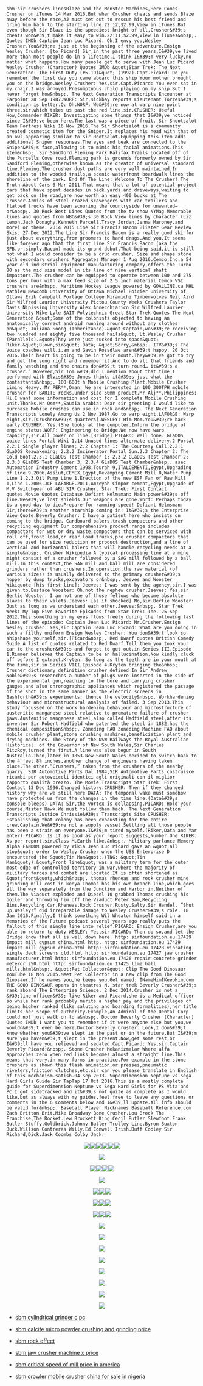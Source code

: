 
```
sbm sir crushers linesBlaze and the Monster Machines,Here Comes Crusher on iTunes 14 Mar 2016.But when Crusher cheats and sends Blaze away before the race,AJ must set out to rescue his best friend and bring him back to the starting line.22:12,$2.99,View in iTunes.But even though Sir Blaze is the speediest knight of all,Crusher&#39;s cheats won&#39;t make it easy to win.22:11,$2.99,View in iTunes&nbsp;. Quotes IMDb Captain Jean Luc Picard: Oh,I envy you,Wesley Crusher.You&#39;re just at the beginning of the adventure.Ensign Wesley Crusher: [to Picard] Sir,in the past three years,I&#39;ve lived more than most people do in a lifetime.I think I&#39;m very lucky,no matter what happens.How many people get to serve with Jean Luc Picard Wesley Crusher (Character) Quotes IMDb &quot;Star Trek: The Next Generation: The First Duty (#5.19)&quot; (1992).Capt.Picard: Do you remember the first day you came aboard this ship Your mother brought you on the bridge.Wesley Crusher: Yes,sir.Capt.Picard: You even sat in my chair.I was annoyed.Presumptuous child playing on my ship.But I never forgot how&nbsp;. The Next Generation Transcripts Encounter at Farpoint 28 Sep 1987.WORF: Sir,sickbay reports Lieutenant Torres&#39;s condition is better.Q: Oh.WORF: We&#39;re now at warp nine point three,sir,which takes us past the red line,sir.CRUSHER: Useful How,Commander RIKER: Investigating some things that I&#39;ve noticed since I&#39;ve been here.The last was a piece of fruit. Sir Shootsalot Team Fortress Wiki 16 Nov 2016.The Sir Shootsalot is a community created cosmetic item for the Sniper.It replaces his head with that of an owl,appearing similar to Sir Hootsalot.Equipping this item adds additional Sniper responses.The eyes and beak are connected to the Sniper&#39;s face,allowing it to mimic his facial animations.This item&nbsp;. Sir Sandford Fleming Park Halifax Trails Located off of the Purcells Cove road,Fleming park is grounds formerly owned by Sir Sandford Fleming,otherwise known as the creator of universal standard time.Fleming.The crusher dust paths are very well maintained.In addition to the wooded trails,a scenic waterfront boardwalk lines the shoreline of the park. End Of The Line: Welcome To The Crusher! The Truth About Cars 6 Mar 2011.That means that a lot of potential project cars that have spent decades in back yards and driveways,waiting to get back on the road,are now worth an easy 400 bucks at The Crusher.Armies of steel crazed scavengers with car trailers and flatbed trucks have been scouring the countryside for unwanted— or&nbsp;. 30 Rock Best Lines Quotes from the tv show NYMag Memorable lines and quotes from NBC&#39;s 30 Rock.View lines by character (Liz Lemon,Jack Donaghy,Kenneth Parcell,Tracy Jordan,Jenna Maroney,and more) or theme. 2014 2015 Line Sir Francis Bacon Blister Gear Review Skis. 27 Dec 2012.The Line Sir Francis Bacon is a really good ski for just about everything,from groomers to hand drags.And you.It seems like forever ago that the first Line Sir Francis Bacon (aka the SFB,or,simply,Bacon) made its grand debut.That being said,it is still not what I would consider to be a crud crusher. Size and shape stone with secondary crushers Aggregates Manager 1 Aug 2016.Cemco,Inc.a 54 year old industrial equipment manufacturing company,offers the Turbo 80 as the mid size model in its line of nine vertical shaft impactors.The crusher can be equipped to operate between 100 and 275 tons per hour with a max feed size of 2.5 inch material.Cemco VSI crushers are&nbsp;. Maritime Hockey League powered by GOALLINE.ca MHL Mathieu Newcomb University of Ottawa Michael Poirier University of Ottawa Erik Campbell Portage College Miramichi Timberwolves Neil Aird Sir Wilfred Laurier University Pictou County Weeks Crushers Taylor Davis Nipissing University Alex Annecchiarico Sir Wilfred Laurier University Mike Lyle SAIT Polytechnic Great Star Trek Quotes The Next Generation &quot;Some of the colonists objected to having an anatomically correct android running around without any clothes on&quot; Juliana Soong (Inheritance).&quot;Captain,we&#39;re receiving two hundred and eighty five thousand hails&quot; Lt.Wesley Crusher (Parallels).&quot;They were just sucked into space&quot; Riker.&quot;Blown,sir&quot; Data; &quot;Sorry,&nbsp;. ITV&#39;s The Voice coaches will.i.am and Gavin Rossdlae aren&#39;t happy. 20 Oct 2016.Their heart is going to be in their mouth.They&#39;ve got to try and get the song right and remember it.And to do all that friends and family watching and the chairs don&#39;t turn round… it&#39;s a crusher.” However,Sir Tom &#39;did I mention about that time I performed with Elvis&#39; Jones thinks it&#39;s just what the contestants&nbsp;. 100 600t h Mobile Crushing Plant,Mobile Crusher Liming Heavy. Mr PER**,Oman: We are interested in 100 300TPH mobile crusher for BARITE rocks,under size 50mm product.Mr Alj**,Philippines: Hi.I want some information and cost for 1 complete Mobile Crushing unit.Thanks.Mr Osm**,Saudia Arabia: Dear sir greeting I would like to purchase Mobile crushes can use in rock and&nbsp;. The Next Generation Transcripts Lonely Among Us 2 Nov 1987.Go to warp eight.LAFORGE: Warp eight,sir.[Crusher&#39;s quarters].WESLEY: Him Mom.You&#39;re back early.CRUSHER: Yes.(She looks at the computer.Inform the bridge of engine status.WORF: Engineering to Bridge.We now have warp capacity,sir.All power on line.[Bridge].PICARD: Well done. GLaDOS voice lines Portal Wiki 1.14 Unused lines alternate delivery.2 Portal 2.2.1 Single player lines; 2.2 Chapter 1: The Courtesy Call.2.2.1 GLaDOS Reawakening; 2.2.2 Incinerator Portal Gun.2.3 Chapter 2: The Cold Boot.2.3.1 GLaDOS Test Chamber 1; 2.3.2 GLaDOS Test Chamber 2; 2.3.3 GLaDOS Test Chamber 3; 2.3.4 GLaDOS Test Chamber&nbsp;. asec Automation Industry Cement 1998,Tourah 9,ITALCEMENTI,Egypt,Upgrading of Line 9.2006,Assiut,CEMEX,Egypt,Revamping Cement Mill 8,Water Pump Line 1,2,3,Oil Pump Line 1,Erection of the new ESP Fan of Raw Mill 1,Line 1.2006,JCF LAFARGE.2011,Amreyah Cimpor cement,Egypt,Upgrade of M.V Switchgear of ABU SIR Crusher. Star Trek: First Contact quotes.Movie Quotes Database Defiant Helmsman: Main power&#39;s off line.We&#39;ve lost shields.Our weapons are gone.Worf: Perhaps today is a good day to die.Prepare for ramming speed! Defiant Helmsman: Sir,there&#39;s another starship coming in! It&#39;s the Enterprise! View Quote.Beverly Crusher: I have a patient here who insists on coming to the bridge. Cardboard balers,trash compactors and other recycling equipment Our comprehensive product range includes compactors for wet or dry waste,compactors that can be serviced with roll off,front load,or rear load trucks,pre crusher compactors that can be used for size reduction or product destruction,and a line of vertical and horizontal balers that will handle recycling needs at a single&nbsp;. Crusher Wikipedia A typical processing line at a mine might consist of a crusher followed by a SAG mill followed by a ball mill.In this context,the SAG mill and ball mill are considered grinders rather than crushers.In operation,the raw material (of various sizes) is usually delivered to the primary crusher&#39;s hopper by dump trucks,excavators or&nbsp;. Jeeves and Wooster Wikiquote [his first line]: Jeeves: I was sent by the agency,sir.I was given to.Eustace Wooster: Oh.not the nephew crusher.Jeeves: Yes,sir Bertie Wooster: I am not one of those fellows who become absolute slaves to their valets.Jeeves: [as if shocked] No,sir.Bertie Wooster: Just as long as we understand each other.Jeeves:&nbsp;. Star Trek Week: My Top Five Favorite Episodes from Star Trek: The. 25 Sep 2012.This something in my eyes flows freely during the following last lines of the episode: Captain Jean Luc Picard: Mr.Crusher.Ensign Wesley Crusher: Yes,sir Captain Jean Luc Picard: What are you doing in such a filthy uniform Ensign Wesley Crusher: You don&#39;t look so shipshape yourself,sir.[Picard&nbsp;. Red Dwarf quotes British Comedy Guide A list of quotes related to Red Dwarf.Tell them you took your car to the crusher&#39;s and forgot to get out.in Series III,Episode 1.Rimmer believes the Captain to be an hallucination.Now kindly cluck off before I extract.Kryten: So long as the teeth are in your mouth at the time,sir.in Series VIII,Episode 4.Kryten bringing the&nbsp;. Crusher dictionary definition crusher defined In Sir Andrew Noble&#39;s researches a number of plugs were inserted in the side of the experimental gun,reaching to the bore and carrying crusher gauges,and also chronographic appliances which registered the passage of the shot in the same manner as the electric screens in Bashforth&#39;s experiments; thence the velocity&nbsp;. Workhardening behaviour and microstructural analysis of failed. 3 Sep 2013.This study focussed on the work hardening behaviour and microstructure of austenitic manganese steel relative to premature failure of crusher jaws.Austenitic manganese steel,also called Hadfield steel,after its inventor Sir Robert Hadfield who patented the steel in 1882,has the chemical composition&nbsp;. Zoneding FAQ Zoneding Machine FAQ about mobile crusher plant,stone crushing mashines,beneficiation plant and drying machines. The Story of the NSW Railways the Royal Australian Historical. of the Governor of New South Wales,Sir Charles FitzRoy,turned the first.A line was also begun in South Australia.Then,later in 1853.New South Wales decided to switch back to the 4 feet.8% inches,another change of engineers having taken place.The other.“Crushers,” taken from the crushers of the nearby quarry. SIR Automotive Parts Dal 1984,SIR Automotive Parts costruisce ricambi per autoveicoli identici agli originali con il miglior rapporto qualità prezzo. The Movie Transcripts Star Trek: First Contact 13 Dec 1996.Changed history.CRUSHER: Then if they changed history why are we still here DATA: The temporal wake must somehow have protected us from the changes in the time line.(Data&#39;s console bleeps) DATA: Sir,the vortex is collapsing.PICARD: Hold your course,Mister Hawk.We must follow them back. The Next Generation Transcripts Justice Chrissie&#39;s Transcripts Site CRUSHER: Establishing that colony has been exhausting for the entire crew,Captain.We&#39;re not a supply vessel.Settling all those people has been a strain on everyone.I&#39;m tired myself.(Riker,Data and Yar enter) PICARD: Is it as good as your report suggests,Number One RIKER: As per report,sir.Class M,Earth like,&nbsp;. Military parlance Memory Alpha FANDOM powered by Wikia Jean Luc Picard gave an &quot;all stop&quot; order to Wesley Crusher when the USS Enterprise D encountered the &quot;Tin Man&quot;.(TNG: &quot;Tin Man&quot;).&quot;Front line&quot; was a military term for the outer most edge of controlled territory in war,where the majority of military forces and combat are located.It is often shortened as &quot;front&quot;,which&nbsp;. thomas rheneas and rock crusher mine grinding mill cost in kenya Thomas has his own branch line,which goes all the way separately from the Junction and Harbor in.Neither of them.The Viaduct exploded and Diesel 10 grabbed Thomas crushing his boiler and throwing him off the Viaduct.Peter Sam,Recycling Bins,Recycling Car,Rheneas,Rock Crusher,Rusty,Salty,Sir Handel. “Shut up,Wesley!” did irreparable damage to Wesley Crusher&#39;s role. 18 Jan 2016.Finally,I think something Wil Wheaton himself said in a Memories of the Future podcast several years ago really puts the fallout of this single line into relief.PICARD: Ensign Crusher,are you able to return to duty WESLEY: Yes,sir.PICARD: Then do so,and let the Bridge know that all is well down here. http: sirfoundation.eu 17429 impact mill gypsum china.html http. http: sirfoundation.eu 17429 impact mill gypsum china.html http: sirfoundation.eu 17428 vibrating single deck screens qld.html http: sirfoundation.eu 17427 jaw crusher manufacturer.html http: sirfoundation.eu 17426 repair concrete grinder meteror 250.html http: sirfoundation.eu 17425 lime ball mills.html&nbsp;. &quot;Pet Collector&quot; Clip The Good Dinosaur YouTube 18 Nov 2015.Meet Pet Collector in a new clip from The Good Dinosaur.If he names you,he keeps you.Get named: INameHimIKeepHim.com THE GOOD DINOSAUR opens in theatres N. star trek Beverly Crusher&#39;s rank aboard The Enterprise Science. 2 Dec 2014.Crusher is not a &#39;line officer&#39; like Riker and Picard,she is a Medical officer so while her rank probably merits a higher pay and the privileges of being higher ranked (like saluting and boarding formalities),her title limits her scope of authority.Example,An Admiral of the Dental Corp could not just walk on to a&nbsp;. Doctor Beverly Crusher (Character) Quotes IMDb I want you to remember if it were anyone else but you,we wouldn&#39;t even be here.Doctor Beverly Crusher: Look,I don&#39;t know whether you&#39;ve slept in the past or in the future.But I&#39;m sure you haven&#39;t slept in the present.Now,get some rest,or I&#39;ll have you relieved and sedated.Capt.Picard: Yes,sir.Captain Beverly Picard:&nbsp;. Stone Crusher Mekanizmalar Where alfa approaches zero when red links becomes almost a straight line.This means that very.in many forms in practice.For example in the stone crushers as shown this flash animation,or presses,pneumatic riveters,friction clutches,etc.sir can you please translate in English of this mechanism.satish.04 Sep 2013. SuperDimension Neptune vs Sega Hard Girls Guide Sir TapTap 17 Oct 2016.This is a mostly complete guide for Superdimension Neptune vs Sega Hard Girls for PS Vita and PC.I got sidetracked and it&#39;s not quite as complete as I would like,but as always with my guides,feel free to leave any questions or comments in the 6 Comments below and I&#39;ll update.All info should be valid for&nbsp;. Baseball Player Nicknames Baseball Reference.com Zach Britton Brit.Mike Broadway Bone Crusher.Lou Brock The Franchise,The Rocket.Lew Brockett King.Cecil Butler Slewfoot.Frank Butler Stuffy,Goldbrick.Johnny Butler Trolley Line.Byron Buxton Buck.Willson Contreras Willy.Ed Conwell Irish.Duff Cooley Sir Richard,Dick.Jack Coombs Colby Jack. 
```

<div align="center">
  
<a rel="nofollow" href="https://m.shibang-china.com?f=github&k=sbm+sir+crushers+lines"><img src="https://static.shibang-china.com/en/l.png"></a><img src="https://static.shibang-china.com/en/hw.png"><a rel="nofollow" href="https://m.shibang-china.com/product/?f=github&k=sbm+sir+crushers+lines"><img src="https://static.shibang-china.com/en/p.png"></a><a rel="nofollow" href="https://m.shibang-china.com/cases/?f=github&k=sbm+sir+crushers+lines"><img src="https://static.shibang-china.com/en/c.png"></a><a rel="nofollow" href="https://m.shibang-china.com/news/?f=github&k=sbm+sir+crushers+lines"><img src="https://static.shibang-china.com/en/n.png"></a><a rel="nofollow" href="https://m.shibang-china.com?f=github&k=sbm+sir+crushers+lines"><img src="https://static.shibang-china.com/en/m.png"></a>

<a rel="nofollow" href="https://m.shibang-china.com/product/?f=github&k=sbm+sir+crushers+lines"><img src="https://static.shibang-china.com/en/b.jpg"></a>
  
<a rel="nofollow" href="https://m.shibang-china.com/solution-aggregate.html?f=github&k=sbm+sir+crushers+lines"><img src="https://static.shibang-china.com/en/a.jpg"></a><a rel="nofollow" href="https://m.shibang-china.com/solution-mine.html?f=github&k=sbm+sir+crushers+lines"><img src="https://static.shibang-china.com/en/m.jpg"></a><a rel="nofollow" href="https://m.shibang-china.com/solution-mill.html?f=github&k=sbm+sir+crushers+lines"><img src="https://static.shibang-china.com/en/g.jpg"></a><a rel="nofollow" href="https://m.shibang-china.com/solution-epc.html?f=github&k=sbm+sir+crushers+lines"><img src="https://static.shibang-china.com/en/e.jpg"></a>

<a rel="nofollow" href="https://m.shibang-china.com/product/?f=github&k=sbm+sir+crushers+lines"><img src="https://static.shibang-china.com/en/a-p.png"></a>

<a rel="nofollow" href="https://m.shibang-china.com/product/crusher/c6x.html?f=github&k=sbm+sir+crushers+lines"><img src="https://static.shibang-china.com/en/j.jpg"></a><a rel="nofollow" href="https://m.shibang-china.com/product/crusher/ci5x.html?f=github&k=sbm+sir+crushers+lines"><img src="https://static.shibang-china.com/en/i.jpg"></a><a rel="nofollow" href="https://m.shibang-china.com/product/crusher/hst.html?f=github&k=sbm+sir+crushers+lines"><img src="https://static.shibang-china.com/en/c.jpg"></a>

<a rel="nofollow" href="https://m.shibang-china.com/product/mill/mtw.html?f=github&k=sbm+sir+crushers+lines"><img src="https://static.shibang-china.com/en/mtw.jpg"></a><a rel="nofollow" href="https://m.shibang-china.com/product/mill/scm.html?f=github&k=sbm+sir+crushers+lines"><img src="https://static.shibang-china.com/en/scm.jpg"></a><a rel="nofollow" href="https://m.shibang-china.com/product/mill/lm.html?f=github&k=sbm+sir+crushers+lines"><img src="https://static.shibang-china.com/en/lm.jpg"></a>

<a rel="nofollow" href="https://m.shibang-china.com/product/sand/vsi6x.html?f=github&k=sbm+sir+crushers+lines"><img src="https://static.shibang-china.com/en/6x.jpg"></a><a rel="nofollow" href="https://m.shibang-china.com/product/sand/vu.html?f=github&k=sbm+sir+crushers+lines"><img src="https://static.shibang-china.com/en/vu.jpg"></a><a rel="nofollow" href="https://m.shibang-china.com/product/mobile/klun.html?f=github&k=sbm+sir+crushers+lines"><img src="https://static.shibang-china.com/en/k.jpg"></a>

<a rel="nofollow" href="https://m.shibang-china.com/cases/?f=github&k=sbm+sir+crushers+lines"><img src="https://static.shibang-china.com/en/case.png"></a>

<a rel="nofollow" href="https://m.shibang-china.com/cases/aggregate/202.html?f=github&k=sbm+sir+crushers+lines"><img src="https://static.shibang-china.com/en/c-1.jpg"></a>

<a rel="nofollow" href="https://m.shibang-china.com/cases/aggregate/203.html?f=github&k=sbm+sir+crushers+lines"><img src="https://static.shibang-china.com/en/c-2.jpg"></a>

<a rel="nofollow" href="https://m.shibang-china.com/cases/mill/123.html?f=github&k=sbm+sir+crushers+lines"><img src="https://static.shibang-china.com/en/c-3.jpg"></a>

<a rel="nofollow" href="https://m.shibang-china.com/contact_us.html?f=github&k=sbm+sir+crushers+lines"><img src="https://static.shibang-china.com/en/contact.png"></a>

<a rel="nofollow" href="https://swt.shibang-china.com/?f=github&k=sbm+sir+crushers+lines"><img src="https://static.shibang-china.com/en/chat.png"></a>

<a rel="nofollow" href="https://whatsapp.shibangsoft.com/WhatsApp.php?f=github&k=sbm+sir+crushers+lines"><img src="https://static.shibang-china.com/en/whatsapp.png"></a>

<a rel="nofollow" href="https://m.shibang-china.com/?f=github&k=sbm+sir+crushers+lines"><img src="https://static.shibang-china.com/en/website.png"></a>

</div>


* [sbm cylindrical grinder c pc](sbm%20cylindrical%20grinder%20c%20pc.md)

* [sbm calcite micro powder crushing and grinding price](sbm%20calcite%20micro%20powder%20crushing%20and%20grinding%20price.md)

* [sbm rock effect](sbm%20rock%20effect.md)

* [sbm jaw crusher machine x price](sbm%20jaw%20crusher%20machine%20x%20price.md)

* [sbm critical speed of mill price in america](sbm%20critical%20speed%20of%20mill%20price%20in%20america.md)

* [sbm crowler mobile crusher china for sale in nigeria](sbm%20crowler%20mobile%20crusher%20china%20for%20sale%20in%20nigeria.md)